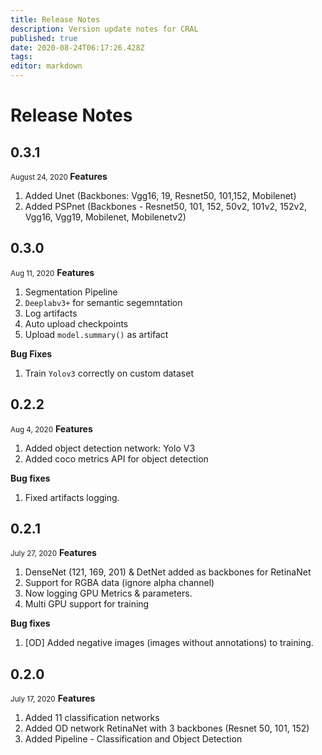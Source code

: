 ```yaml
---
title: Release Notes
description: Version update notes for CRAL
published: true
date: 2020-08-24T06:17:26.428Z
tags: 
editor: markdown
---
```


# Release Notes
## 0.3.1
<small> August 24, 2020 </small>
**Features**
  1. Added Unet (Backbones: Vgg16, 19, Resnet50, 101,152, Mobilenet)
  2. Added PSPnet (Backbones - Resnet50, 101, 152, 50v2, 101v2, 152v2, Vgg16, Vgg19, Mobilenet, Mobilenetv2)

## 0.3.0
<small>Aug 11, 2020</small>
**Features**
1. Segmentation Pipeline
1. `Deeplabv3+` for semantic segemntation
1. Log artifacts
1. Auto upload checkpoints
1. Upload `model.summary()` as artifact

**Bug Fixes**
1. Train `Yolov3` correctly on custom dataset
## 0.2.2 
<small>Aug 4, 2020</small>
**Features**
1. Added object detection network: Yolo V3
1. Added coco metrics API for object detection

**Bug fixes**
1. Fixed artifacts logging.

## 0.2.1
<small>July 27, 2020</small>
**Features**
1. DenseNet (121, 169, 201) & DetNet added as backbones for RetinaNet
1. Support for RGBA data (ignore alpha channel)
1. Now logging GPU Metrics & parameters.
1. Multi GPU support for training

**Bug fixes**
1. [OD] Added negative images (images without annotations) to training.


## 0.2.0
<small>July 17, 2020</small>
**Features**
1. Added 11 classification networks
1. Added OD network RetinaNet with 3 backbones (Resnet 50, 101, 152)
1. Added Pipeline - Classification and Object Detection




